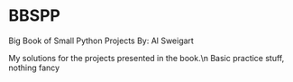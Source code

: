 # BBSPP
Big Book of Small Python Projects
By: Al Sweigart

My solutions for the projects presented in the book.\n
Basic practice stuff, nothing fancy
